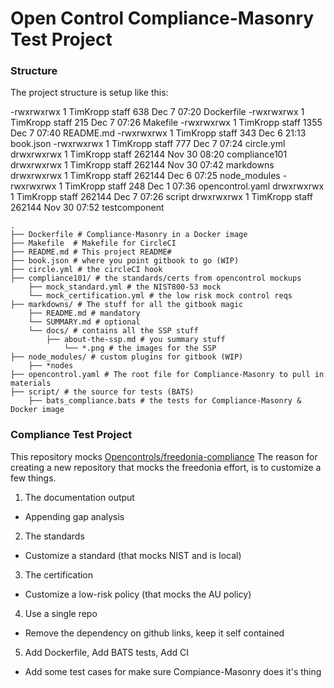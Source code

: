 # Open Control Compliance-Masonry Test Project


### Structure

The project structure is setup like this:


-rwxrwxrwx  1 TimKropp  staff     638 Dec  7 07:20 Dockerfile
-rwxrwxrwx  1 TimKropp  staff     215 Dec  7 07:26 Makefile
-rwxrwxrwx  1 TimKropp  staff    1355 Dec  7 07:40 README.md
-rwxrwxrwx  1 TimKropp  staff     343 Dec  6 21:13 book.json
-rwxrwxrwx  1 TimKropp  staff     777 Dec  7 07:24 circle.yml
drwxrwxrwx  1 TimKropp  staff  262144 Nov 30 08:20 compliance101
drwxrwxrwx  1 TimKropp  staff  262144 Nov 30 07:42 markdowns
drwxrwxrwx  1 TimKropp  staff  262144 Dec  6 07:25 node_modules
-rwxrwxrwx  1 TimKropp  staff     248 Dec  1 07:36 opencontrol.yaml
drwxrwxrwx  1 TimKropp  staff  262144 Dec  7 07:26 script
drwxrwxrwx  1 TimKropp  staff  262144 Nov 30 07:52 testcomponent

```
.
├── Dockerfile # Compliance-Masonry in a Docker image 
├── Makefile  # Makefile for CircleCI
├── README.md # This project README# 
├── book.json # where you point gitbook to go (WIP)
├── circle.yml # the circleCI hook
├── compliance101/ # the standards/certs from opencontrol mockups
    ├── mock_standard.yml # the NIST800-53 mock
    └── mock_certification.yml # the low risk mock control reqs   
├── markdowns/ # The stuff for all the gitbook magic
    ├── README.md # mandatory
    └── SUMMARY.md # optional 
	└── docs/ # contains all the SSP stuff
	    ├── about-the-ssp.md # you summary stuff
            └── *.png # the images for the SSP
├── node_modules/ # custom plugins for gitbook (WIP)
    ├── *nodes 
├── opencontrol.yaml # The root file for Compliance-Masonry to pull in materials
├── script/ # the source for tests (BATS)
    ├── bats_compliance.bats # the tests for Compliance-Masonry & Docker image
```


### Compliance Test Project

This repository mocks [Opencontrols/freedonia-compliance](https://github.com/opencontrol)  The reason for creating a new repository that mocks the freedonia effort, is to customize a few things.

1) The documentation output

- Appending gap analysis

2) The standards

- Customize a standard (that mocks NIST and is local)

3) The certification

- Customize a low-risk policy (that mocks the AU policy)

4) Use a single repo

- Remove the dependency on github links, keep it self contained

5) Add Dockerfile, Add BATS tests, Add CI

- Add some test cases for make sure Compiance-Masonry does it's thing
